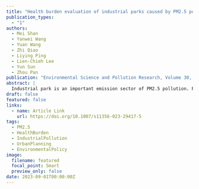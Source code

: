 ```yaml
---
title: "Health burden evaluation of industrial parks caused by PM2.5 pollution at city scale"
publication_types:
  - "1"
authors:
  - Mei Shan
  - Yanwei Wang
  - Yuan Wang
  - Zhi Qiao
  - Liying Ping
  - Lien-Chieh Lee
  - Yun Sun
  - Zhou Pan
publication: "Environmental Science and Pollution Research, Volume 30, Issue 45, Pages 101267–101279 (2023)"
abstract: |
  Industrial park is an important emission sector of PM2.5 pollution. Previous studies have provided valuable information on the impact of PM2.5 from industrial parks on human health, but relevant studies at city scale are limited. In this study, the health burden of industrial parks was evaluated based on PM2.5-related premature deaths and economic contributions. The premature deaths were calculated in terms of a novel research model by integrating the Bayesian maximum entropy (BME) model, weighted concentration-weighted trajectory (WCWT), and integrated exposure-response function (IER). Take Tianjin City for example, it was found that since the main diffusion direction of PM2.5 in Tianjin is from south to north, the industrial parks in the south of Tianjin and close to the central city with high population density have high health burden. These industrial parks need to be focused on or even relocated in the future. The research model can provide scientific basis for the health burden evaluation of industrial parks at city scale, so as to help local governments optimize the layout of industrial parks and formulate environmental responsibility management policies for industrial parks.
draft: false
featured: false
links:
  - name: Article Link
    url: https://doi.org/10.1007/s11356-023-29417-5
tags:
  - PM2.5
  - HealthBurden
  - IndustrialPollution
  - UrbanPlanning
  - EnvironmentalPolicy
image:
  filename: featured
  focal_point: Smart
  preview_only: false
date: 2023-09-01T00:00:00Z
---
```

